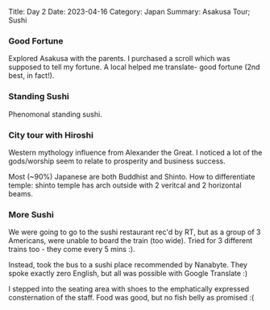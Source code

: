 Title: Day 2
Date: 2023-04-16
Category: Japan
Summary: Asakusa Tour; Sushi

### Good Fortune
Explored Asakusa with the parents. I purchased a scroll which was supposed to tell my fortune. A local helped me translate- good fortune (2nd best, in fact!).

### Standing Sushi
Phenomonal standing sushi.

### City tour with Hiroshi
Western mythology influence from Alexander the Great. I noticed a lot of the gods/worship seem to relate to prosperity and business success.

Most (~90%) Japanese are both Buddhist and Shinto. How to differentiate temple: shinto temple has arch outside with 2 veritcal and 2 horizontal beams.

### More Sushi
We were going to go to the sushi restaurant rec'd by RT, but as a group of 3 Americans, were unable to board the train (too wide). Tried for 3 different trains too - they come every 5 mins :).

Instead, took the bus to a sushi place recommended by Nanabyte. They spoke exactly zero English, but all was possible with Google Translate :)

I stepped into the seating area with shoes to the emphatically expressed consternation of the staff. Food was good, but no fish belly as promised :(
